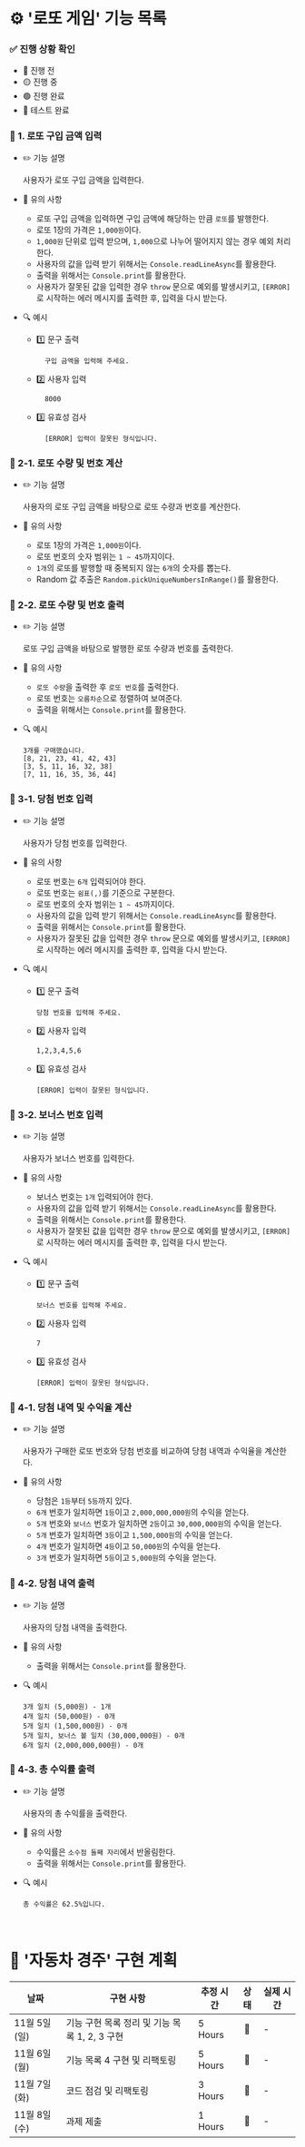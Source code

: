 # ⚙️ '로또 게임' 기능 목록

### ✅ 진행 상황 확인

- 🔴 진행 전
- 🟡 진행 중
- 🟢 진행 완료
- 🔵 테스트 완료

### 🔴 1. 로또 구입 금액 입력

- ✏️ 기능 설명

  사용자가 로또 구입 금액을 입력한다.

- 🚫 유의 사항

  - 로또 구입 금액을 입력하면 구입 금액에 해당하는 만큼 `로또`를 발행한다.
  - 로또 1장의 가격은 `1,000원`이다.
  - `1,000원` 단위로 입력 받으며, `1,000`으로 나누어 떨어지지 않는 경우 예외 처리한다.
  - 사용자의 값을 입력 받기 위해서는 `Console.readLineAsync`를 활용한다.
  - 출력을 위해서는 `Console.print`를 활용한다.
  - 사용자가 잘못된 값을 입력한 경우 `throw` 문으로 예외를 발생시키고, `[ERROR]`로 시작하는 에러 메시지를 출력한 후, 입력을 다시 받는다.

- 🔍 예시

  - 1️⃣ 문구 출력

          구입 금액을 입력해 주세요.

  - 2️⃣ 사용자 입력

          8000

  - 3️⃣ 유효성 검사

          [ERROR] 입력이 잘못된 형식입니다.

### 🔴 2-1. 로또 수량 및 번호 계산

- ✏️ 기능 설명

  사용자의 로또 구입 금액을 바탕으로 로또 수량과 번호를 계산한다.

- 🚫 유의 사항

  - 로또 1장의 가격은 `1,000원`이다.
  - 로또 번호의 숫자 범위는 `1 ~ 45`까지이다.
  - `1개`의 로또를 발행할 때 중복되지 않는 `6개`의 숫자를 뽑는다.
  - Random 값 추출은 `Random.pickUniqueNumbersInRange()`를 활용한다.

### 🔴 2-2. 로또 수량 및 번호 출력

- ✏️ 기능 설명

  로또 구입 금액을 바탕으로 발행한 로또 수량과 번호를 출력한다.

- 🚫 유의 사항

  - `로또 수량`을 출력한 후 `로또 번호`를 출력한다.
  - 로또 번호는 `오름차순`으로 정렬하여 보여준다.
  - 출력을 위해서는 `Console.print`를 활용한다.

- 🔍 예시

      3개를 구매했습니다.
      [8, 21, 23, 41, 42, 43]
      [3, 5, 11, 16, 32, 38]
      [7, 11, 16, 35, 36, 44]

### 🔴 3-1. 당첨 번호 입력

- ✏️ 기능 설명

  사용자가 당첨 번호를 입력한다.

- 🚫 유의 사항

  - 로또 번호는 `6개` 입력되어야 한다.
  - 로또 번호는 `쉼표(,)`를 기준으로 구분한다.
  - 로또 번호의 숫자 범위는 `1 ~ 45`까지이다.
  - 사용자의 값을 입력 받기 위해서는 `Console.readLineAsync`를 활용한다.
  - 출력을 위해서는 `Console.print`를 활용한다.
  - 사용자가 잘못된 값을 입력한 경우 `throw` 문으로 예외를 발생시키고, `[ERROR]`로 시작하는 에러 메시지를 출력한 후, 입력을 다시 받는다.

- 🔍 예시

  - 1️⃣ 문구 출력

        당첨 번호를 입력해 주세요.

  - 2️⃣ 사용자 입력

        1,2,3,4,5,6

  - 3️⃣ 유효성 검사

        [ERROR] 입력이 잘못된 형식입니다.

### 🔴 3-2. 보너스 번호 입력

- ✏️ 기능 설명

  사용자가 보너스 번호를 입력한다.

- 🚫 유의 사항

  - 보너스 번호는 `1개` 입력되어야 한다.
  - 사용자의 값을 입력 받기 위해서는 `Console.readLineAsync`를 활용한다.
  - 출력을 위해서는 `Console.print`를 활용한다.
  - 사용자가 잘못된 값을 입력한 경우 `throw` 문으로 예외를 발생시키고, `[ERROR]`로 시작하는 에러 메시지를 출력한 후, 입력을 다시 받는다.

- 🔍 예시

  - 1️⃣ 문구 출력

        보너스 번호를 입력해 주세요.

  - 2️⃣ 사용자 입력

        7

  - 3️⃣ 유효성 검사

        [ERROR] 입력이 잘못된 형식입니다.

### 🔴 4-1. 당첨 내역 및 수익율 계산

- ✏️ 기능 설명

  사용자가 구매한 로또 번호와 당첨 번호를 비교하여 당첨 내역과 수익율을 계산한다.

- 🚫 유의 사항

  - 당첨은 `1등`부터 `5등`까지 있다.
  - `6개` 번호가 일치하면 `1등`이고 `2,000,000,000원`의 수익을 얻는다.
  - `5개` 번호와 `보너스` 번호가 일치하면 `2등`이고 `30,000,000원`의 수익을 얻는다.
  - `5개` 번호가 일치하면 `3등`이고 `1,500,000원`의 수익을 얻는다.
  - `4개` 번호가 일치하면 `4등`이고 `50,000원`의 수익을 얻는다.
  - `3개` 번호가 일치하면 `5등`이고 `5,000원`의 수익을 얻는다.

### 🔴 4-2. 당첨 내역 출력

- ✏️ 기능 설명

  사용자의 당첨 내역을 출력한다.

- 🚫 유의 사항

  - 출력을 위해서는 `Console.print`를 활용한다.

- 🔍 예시

      3개 일치 (5,000원) - 1개
      4개 일치 (50,000원) - 0개
      5개 일치 (1,500,000원) - 0개
      5개 일치, 보너스 볼 일치 (30,000,000원) - 0개
      6개 일치 (2,000,000,000원) - 0개

### 🔴 4-3. 총 수익률 출력

- ✏️ 기능 설명

  사용자의 총 수익률을 출력한다.

- 🚫 유의 사항

  - 수익률은 `소수점 둘째 자리`에서 반올림한다.
  - 출력을 위해서는 `Console.print`를 활용한다.

- 🔍 예시

      총 수익률은 62.5%입니다.

<br/>

# 📆 '자동차 경주' 구현 계획

<table>
<thead>
<th style="text-align: center">날짜</th>
<th style="text-align: center">구현 사항</th>
<th style="text-align: center">추정 시간</th>
<th style="text-align: center">상태</th>
<th style="text-align: center">실제 시간</th>
</thead>
<tr>
<td>11월 5일 (일)</td>
<td>기능 구현 목록 정리 및 기능 목록 1, 2, 3 구현</td>
<td>5 Hours</td>
<td style="text-align: center">🔴</td>
<td>-</td>
</tr>
<tr>
<td>11월 6일 (월)</td>
<td>기능 목록 4 구현 및 리팩토링</td>
<td>5 Hours</td>
<td style="text-align: center">🔴</td>
<td>-</td>
</tr>
<tr>
<td>11월 7일 (화)</td>
<td>코드 점검 및 리팩토링</td>
<td>3 Hours</td>
<td style="text-align: center">🔴</td>
<td>-</td>
</tr>
<tr>
<td>11월 8일 (수)</td>
<td>과제 제출</td>
<td>1 Hours</td>
<td style="text-align: center">🔴</td>
<td>-</td>
</tr>
</table>
